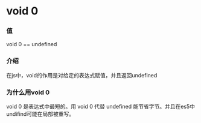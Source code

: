 # void 0

### 值
void 0 == undefined

### 介绍
在js中，void的作用是对给定的表达式赋值，并且返回undefined

### 为什么用void 0 
void 0 是表达式中最短的。用 void 0 代替 undefined 能节省字节。并且在es5中 undifind可能在局部被重写。